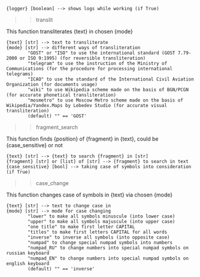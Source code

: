     {logger} [boolean] --> shows logs while working (if True)

>> translit

This function transliterates {text} in chosen {mode}
    
    {text} [str] --> text to transliterate
    {mode} [str] --> different ways of transliteration
            "GOST" or "ISO" to use the international standard (GOST 7.79-2000 or ISO 9:1995) (for reversible transliteration)
            "telegram" to use the instruction of the Ministry of Communications (for the procedure for processing international telegrams)
            "ICAO" to use the standard of the International Civil Aviation Organization (for documents usage)
            "wiki" to use Wikipedia scheme made on the basis of BGN/PCGN (for accurate phonetical transliteration)
            "mosmetro" to use Moscow Metro scheme made on the basis of Wikipedia/Yandex.Maps by Lebedev Studio (for accurate visual transliteration)
            (default) "" == 'GOST'

>> fragment_search

This function finds {position} of {fragment} in {text}, could be {case_sensitive} or not
    
    {text} [str] --> {text} to search {fragment} in [str]
    {fragment} [str] or [list] of [str] --> {fragment} to search in text
    {case_sensitive} [bool] --> taking case of symbols into consideration (if True)

>> case_change

This function changes case of symbols in {text} via chosen {mode}
    
    {text} [str] --> text to change case in
    {mode} [str] --> mode for case changing
            "lower" to make all symbols minuscule (into lower case)
            "upper" to make all symbols majuscule (into upper case)
            "one title" to make first letter CAPITAL
            "titles" to make first letters CAPITAL for all words
            "inverse" to inverse all symbols (into opposite case)
            "numpad" to change special numpad symbols into numbers
            "numpad_RU" to change numbers into special numpad symbols on russian keyboard
            "numpad_EN" to change numbers into special numpad symbols on english keyboard
            (default) "" == 'inverse'
